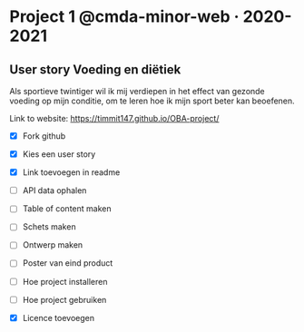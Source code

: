 # Project 1 @cmda-minor-web · 2020-2021

## User story Voeding en diëtiek 
Als sportieve twintiger wil ik mij verdiepen in het effect van gezonde voeding op mijn conditie, om te leren hoe ik mijn sport beter kan beoefenen.

Link to website: https://timmit147.github.io/OBA-project/

- [x] Fork github
- [x] Kies een user story
- [x] Link toevoegen in readme
- [ ] API data ophalen
- [ ] Table of content maken
- [ ] Schets maken
- [ ] Ontwerp maken
- [ ] Poster van eind product
- [ ] Hoe project installeren
- [ ] Hoe project gebruiken
- [x] Licence toevoegen

